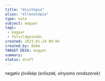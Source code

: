 ```yaml
---
title: "disztópia"
alias: "ellenutópia"
type: note
subject: magyar
tags:
 - magyar
 - felvilágosodás
created: 2023.01.24 09:04
created_by: Ádám
TARGET DECK: magyar
summary: 
status: draft 
---
```

negatív jövőkép
*(erőszak, elnyomó rendszerek)*